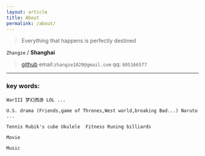 ```yaml
---
layout: article
title: About
permalink: /about/
---
```


> Everything that happens is perfectly destined



`Zhangze` / **Shanghai**

>[github]()
email:`zhangze1029@gmail.com`
qq: `605166577`

----------


### key words:
```
WarIII 梦幻西游 LOL ...

U.S. drama (Friends,game of Thrones,West world,breaking Bad...) Naruto ...

Tennis Rubik's cube Ukulele  Fitness Runing billiards

Movie

Music

```

